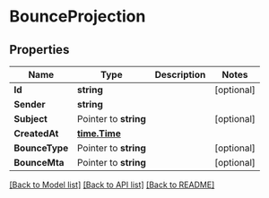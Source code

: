 # BounceProjection

## Properties

Name | Type | Description | Notes
------------ | ------------- | ------------- | -------------
**Id** | **string** |  | [optional] 
**Sender** | **string** |  | 
**Subject** | Pointer to **string** |  | [optional] 
**CreatedAt** | [**time.Time**](time.Time) |  | 
**BounceType** | Pointer to **string** |  | [optional] 
**BounceMta** | Pointer to **string** |  | [optional] 

[[Back to Model list]](../README#documentation-for-models) [[Back to API list]](../README#documentation-for-api-endpoints) [[Back to README]](../README)


